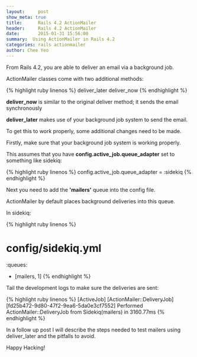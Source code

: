 ```yaml
---
layout:     post
show_meta: true
title:      Rails 4.2 ActionMailer
header:     Rails 4.2 ActionMailer
date:       2015-01-31 15:56:00
summary:  Using ActionMailer in Rails 4.2
categories: rails actionmailer
author: Chee Yeo
---
```


From Rails 4.2, you are able to deliver an email via a background job.

ActionMailer classes come with two additional methods:

{% highlight ruby linenos %}
deliver_later
deliver_now
{% endhighlight %}

__deliver_now__ is similar to the original deliver method; it sends the email synchronously

__deliver_later__ makes use of your background job system to send the email.

To get this to work properly, some additional changes need to be made.

Firstly, make sure that your background job system is working properly.

This assumes that you have __config.active_job.queue_adapter__ set to something like sidekiq:

{% highlight ruby linenos %}
config.active_job.queue_adapter = :sidekiq
{% endhighlight %}

Next you need to add the __'mailers'__ queue into the config file.

ActionMailer by default places background deliveries into this queue.

In sidekiq:

{% highlight ruby linenos %}
# config/sidekiq.yml

:queues:
  - [mailers, 1]
{% endhighlight %}

Tail the development logs to make sure the deliveries are sent:

{% highlight ruby linenos %}
[ActiveJob] [ActionMailer::DeliveryJob] [fd25b472-9d80-47f2-9ea6-5da0e3cf7552] Performed ActionMailer::DeliveryJob from Sidekiq(mailers) in 3160.77ms
{% endhighlight %}

In a follow up post I will describe the steps needed to test mailers using deliver_later and the pitfalls to avoid.

Happy Hacking!

